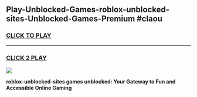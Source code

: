 
## Play-Unblocked-Games-roblox-unblocked-sites-Unblocked-Games-Premium #claou
<h3>
<a href="https://premium.freeplayer.one?title=roblox-unblocked-sites&ref=12M">CLICK TO PLAY</a></h3>
<hr>

<h3>
<a href="https://premium.freeplayer.one?title=roblox-unblocked-sites&ref=12M">CLICK 2 PLAY</a>
  
</h3>

<a href="https://premium.freeplayer.one?title=roblox-unblocked-sites&ref=12M"><img src="https://clearcache.store/games.png"></a>


**roblox-unblocked-sites games unblocked: Your Gateway to Fun and Accessible Online Gaming**
